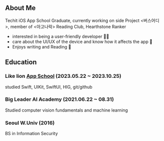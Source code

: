 ## About Me
Techit iOS App School Graduate, currently working on side Project <버스어디>, member of <아고나락> Reading Club, Hearthstone Ranker

- interested in being a user-friendly developer 😶‍🌫️
- care about the UI/UX of the device and know how it affects the app 📱
- Enjoys writing and Reading 📝
  
## Education

### Like lion [App School](https://techit.education/school) (2023.05.22 ~ 2023.10.25)
studied Swift, UIKit, SwiftUI, HIG, git/github

### Big Leader AI Academy (2021.06.22 ~ 08.31)
Studied computer vision fundamentals and machine learning

### Seoul W.Univ (2016)
BS in Information Security 


